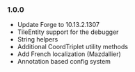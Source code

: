 ### 1.0.0
- Update Forge to 10.13.2.1307
- TileEntity support for the debugger
- String helpers
- Additional CoordTriplet utility methods
- Add French localization (Mazdallier)
- Annotation based config system